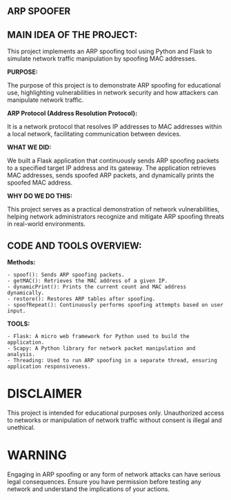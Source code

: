 ARP SPOOFER
----------------------------------------------------------------------------------------------------------------------------

MAIN IDEA OF THE PROJECT:
-------------------------
This project implements an ARP spoofing tool using Python and Flask to simulate network traffic manipulation by spoofing MAC addresses.

**PURPOSE:**

The purpose of this project is to demonstrate ARP spoofing for educational use, highlighting vulnerabilities in network security and how attackers can manipulate network traffic.

**ARP Protocol (Address Resolution Protocol):**

It is a network protocol that resolves IP addresses to MAC addresses within a local network, facilitating communication between devices.

**WHAT WE DID:**

We built a Flask application that continuously sends ARP spoofing packets to a specified target IP address and its gateway. The application retrieves MAC addresses, sends spoofed ARP packets, and dynamically prints the spoofed MAC address.

**WHY DO WE DO THIS:**

This project serves as a practical demonstration of network vulnerabilities, helping network administrators recognize and mitigate ARP spoofing threats in real-world environments.


CODE AND TOOLS OVERVIEW:
------------------------
**Methods:**
```
- spoof(): Sends ARP spoofing packets.
- getMAC(): Retrieves the MAC address of a given IP.
- dynamicPrint(): Prints the current count and MAC address dynamically.
- restore(): Restores ARP tables after spoofing.
- spoofRepeat(): Continuously performs spoofing attempts based on user input.
```
**TOOLS:**
```
- Flask: A micro web framework for Python used to build the application.
- Scapy: A Python library for network packet manipulation and analysis.
- Threading: Used to run ARP spoofing in a separate thread, ensuring application responsiveness.
```

# DISCLAIMER

This project is intended for educational purposes only. Unauthorized access to networks or manipulation of network traffic without consent is illegal and unethical.

# WARNING

Engaging in ARP spoofing or any form of network attacks can have serious legal consequences. Ensure you have permission before testing any network and understand the implications of your actions.
      
